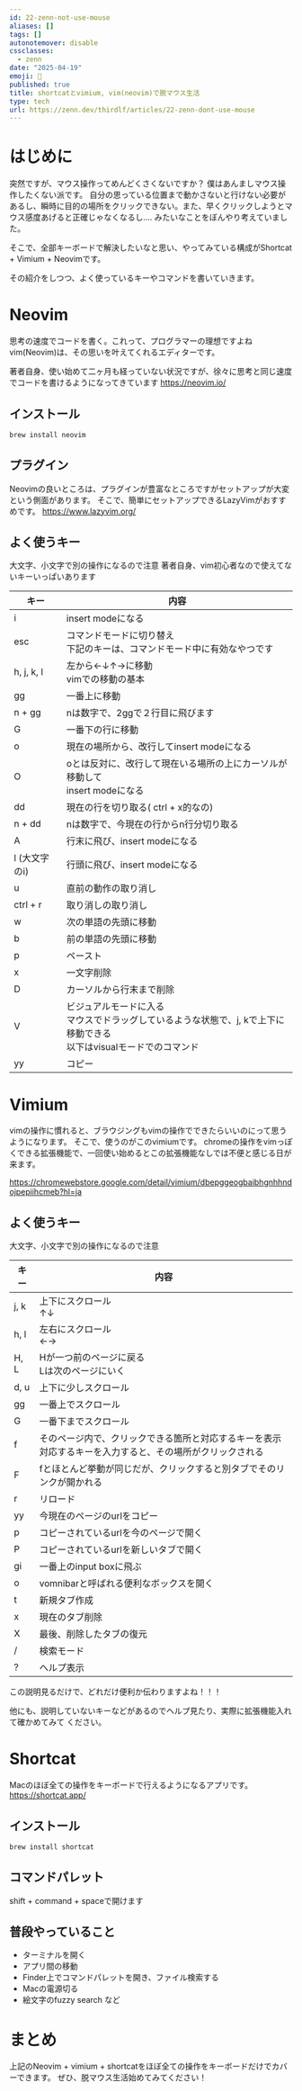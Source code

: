 ```yaml
---
id: 22-zenn-not-use-mouse
aliases: []
tags: []
autonotemover: disable
cssclasses:
  - zenn
date: "2025-04-19"
emoji: 🐀
published: true
title: shortcatとvimium, vim(neovim)で脱マウス生活
type: tech
url: https://zenn.dev/thirdlf/articles/22-zenn-dont-use-mouse
---
```

# はじめに
突然ですが、マウス操作ってめんどくさくないですか？
僕はあんましマウス操作したくない派です。
自分の思っている位置まで動かさないと行けない必要があるし、瞬時に目的の場所をクリックできない。また、早くクリックしようとマウス感度あげると正確じゃなくなるし....
みたいなことをぼんやり考えていました。

そこで、全部キーボードで解決したいなと思い、やってみている構成がShortcat + Vimium + Neovimです。

その紹介をしつつ、よく使っているキーやコマンドを書いていきます。

# Neovim
思考の速度でコードを書く。これって、プログラマーの理想ですよね
vim(Neovim)は、その思いを叶えてくれるエディターです。

著者自身、使い始めて二ヶ月も経っていない状況ですが、徐々に思考と同じ速度でコードを書けるようになってきています
https://neovim.io/

## インストール
```sh
brew install neovim
```

## プラグイン
Neovimの良いところは、プラグインが豊富なところですがセットアップが大変という側面があります。
そこで、簡単にセットアップできるLazyVimがおすすめです。
https://www.lazyvim.org/

## よく使うキー
大文字、小文字で別の操作になるので注意
著者自身、vim初心者なので使えてないキーいっぱいあります

| キー         | 内容                                                                    |
| ---------- | --------------------------------------------------------------------- |
| i          | insert modeになる                                                        |
| esc        | コマンドモードに切り替え<br>下記のキーは、コマンドモード中に有効なやつです                               |
| h, j, k, l | 左から←↓↑→に移動<br>vimでの移動の基本                                              |
| gg         | 一番上に移動                                                                |
| n + gg     | nは数字で、2ggで２行目に飛びます                                                    |
| G          | 一番下の行に移動                                                              |
| o          | 現在の場所から、改行してinsert modeになる                                            |
| O          | oとは反対に、改行して現在いる場所の上にカーソルが移動して<br>insert modeになる                       |
| dd         | 現在の行を切り取る( ctrl + x的なの)                                               |
| n + dd     | nは数字で、今現在の行からn行分切り取る                                                  |
| A          | 行末に飛び、insert modeになる                                                  |
| l (大文字のi)  | 行頭に飛び、insert modeになる                                                  |
| u          | 直前の動作の取り消し                                                            |
| ctrl + r   | 取り消しの取り消し                                                             |
| w          | 次の単語の先頭に移動                                                            |
| b          | 前の単語の先頭に移動                                                            |
| p          | ペースト                                                                  |
| x          | 一文字削除                                                                 |
| D          | カーソルから行末まで削除                                                          |
| V          | ビジュアルモードに入る<br>マウスでドラッグしているような状態で、j, kで上下に移動できる<br>以下はvisualモードでのコマンド |
| yy         | コピー                                                                   |

# Vimium
vimの操作に慣れると、ブラウジングもvimの操作でできたらいいのにって思うようになります。
そこで、使うのがこのvimiumです。
chromeの操作をvimっぽくできる拡張機能で、一回使い始めるとこの拡張機能なしでは不便と感じる日が来ます。

https://chromewebstore.google.com/detail/vimium/dbepggeogbaibhgnhhndojpepiihcmeb?hl=ja


## よく使うキー
大文字、小文字で別の操作になるので注意

| キー   | 内容                                                                  |
| ---- | ------------------------------------------------------------------- |
| j, k | 上下にスクロール<br>↑↓                                                      |
| h, l | 左右にスクロール<br>←→                                                      |
| H, L | Hが一つ前のページに戻る<br>Lは次のページにいく                                          |
| d, u | 上下に少しスクロール                                                          |
| gg   | 一番上でスクロール                                                           |
| G    | 一番下までスクロール                                                          |
| f    | そのページ内で、クリックできる箇所と対応するキーを表示<br>対応するキーを入力すると、その場所がクリックされる            |
| F    | fとほとんど挙動が同じだが、クリックすると別タブでそのリンクが開かれる                                 |
| r    | リロード                                                                |
| yy   | 今現在のページのurlをコピー                                                     |
| p    | コピーされているurlを今のページで開く                                                |
| P    | コピーされているurlを新しいタブで開く                                                |
| gi   | 一番上のinput boxに飛ぶ                                                    |
| o    | vomnibarと呼ばれる便利なボックスを開く                                             |
| t    | 新規タブ作成                                                              |
| x    | 現在のタブ削除                                                             |
| X    | 最後、削除したタブの復元                                                        |
| /    | 検索モード                                                               |
| ?    | ヘルプ表示                                                               |

この説明見るだけで、どれだけ便利か伝わりますよね！！！

他にも、説明していないキーなどがあるのでヘルプ見たり、実際に拡張機能入れて確かめてみて
ください。


# Shortcat
Macのほぼ全ての操作をキーボードで行えるようになるアプリです。
https://shortcat.app/

## インストール
```sh
brew install shortcat
```

## コマンドパレット
shift + command + spaceで開けます

## 普段やっていること
 - ターミナルを開く
 - アプリ間の移動
 - Finder上でコマンドパレットを開き、ファイル検索する
 - Macの電源切る
 - 絵文字のfuzzy search 
 など

# まとめ
上記のNeovim + vimium + shortcatをほぼ全ての操作をキーボードだけでカバーできます。
ぜひ、脱マウス生活始めてみてください！



